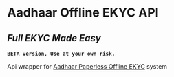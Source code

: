 # Aadhaar Offline EKYC API
## _Full EKYC Made Easy_

**`BETA version, Use at your own risk.`**

Api wrapper for [Aadhaar Paperless Offline EKYC][aadhaarekyc] system

   [aadhaarekyc]: <https://resident.uidai.gov.in/offline-kyc>

